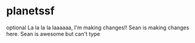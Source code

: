 # planetssf
optional
La la la la laaaaaa, I'm making changes!!
Sean is making changes here.
Sean is awesome but can't type

